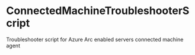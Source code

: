 # ConnectedMachineTroubleshooterScript
Troubleshooter script for Azure Arc enabled servers connected machine agent
